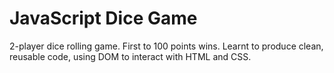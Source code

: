 # JavaScript Dice Game

2-player dice rolling game. First to 100 points wins. Learnt to produce clean, reusable code, using DOM to interact with HTML and CSS.
